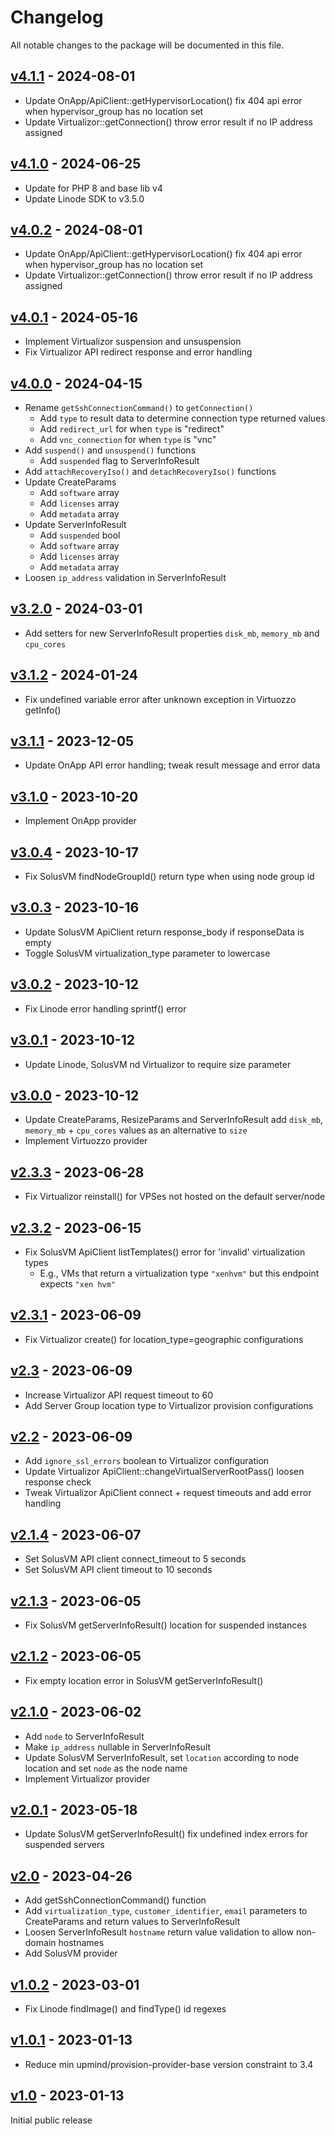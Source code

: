 # Changelog

All notable changes to the package will be documented in this file.

## [v4.1.1](https://github.com/upmind-automation/provision-provider-servers/releases/tag/v4.1.1) - 2024-08-01

- Update OnApp/ApiClient::getHypervisorLocation() fix 404 api error when hypervisor_group has no location set
- Update Virtualizor::getConnection() throw error result if no IP address assigned

## [v4.1.0](https://github.com/upmind-automation/provision-provider-servers/releases/tag/v4.1.0) - 2024-06-25

- Update for PHP 8 and base lib v4
- Update Linode SDK to v3.5.0

## [v4.0.2](https://github.com/upmind-automation/provision-provider-servers/releases/tag/v4.0.2) - 2024-08-01

- Update OnApp/ApiClient::getHypervisorLocation() fix 404 api error when hypervisor_group has no location set
- Update Virtualizor::getConnection() throw error result if no IP address assigned

## [v4.0.1](https://github.com/upmind-automation/provision-provider-servers/releases/tag/v4.0.1) - 2024-05-16

- Implement Virtualizor suspension and unsuspension
- Fix Virtualizor API redirect response and error handling

## [v4.0.0](https://github.com/upmind-automation/provision-provider-servers/releases/tag/v4.0.0) - 2024-04-15

- Rename `getSshConnectionCommand()` to `getConnection()`
  - Add `type` to result data to determine connection type returned values
  - Add `redirect_url` for when `type` is "redirect"
  - Add `vnc_connection` for when `type` is "vnc"
- Add `suspend()` and `unsuspend()` functions
  - Add `suspended` flag to ServerInfoResult
- Add `attachRecoveryIso()` and `detachRecoveryIso()` functions
- Update CreateParams
  - Add `software` array
  - Add `licenses` array
  - Add `metadata` array
- Update ServerInfoResult
  - Add `suspended` bool
  - Add `software` array
  - Add `licenses` array
  - Add `metadata` array
- Loosen `ip_address` validation in ServerInfoResult

## [v3.2.0](https://github.com/upmind-automation/provision-provider-servers/releases/tag/v3.2.0) - 2024-03-01

- Add setters for new ServerInfoResult properties `disk_mb`, `memory_mb` and `cpu_cores`

## [v3.1.2](https://github.com/upmind-automation/provision-provider-servers/releases/tag/v3.1.2) - 2024-01-24

- Fix undefined variable error after unknown exception in Virtuozzo getInfo()

## [v3.1.1](https://github.com/upmind-automation/provision-provider-servers/releases/tag/v3.1.1) - 2023-12-05

- Update OnApp API error handling; tweak result message and error data

## [v3.1.0](https://github.com/upmind-automation/provision-provider-servers/releases/tag/v3.1.0) - 2023-10-20

- Implement OnApp provider

## [v3.0.4](https://github.com/upmind-automation/provision-provider-servers/releases/tag/v3.0.4) - 2023-10-17

- Fix SolusVM findNodeGroupId() return type when using node group id

## [v3.0.3](https://github.com/upmind-automation/provision-provider-servers/releases/tag/v3.0.3) - 2023-10-16

- Update SolusVM ApiClient return response_body if responseData is empty
- Toggle SolusVM virtualization_type parameter to lowercase

## [v3.0.2](https://github.com/upmind-automation/provision-provider-servers/releases/tag/v3.0.2) - 2023-10-12

- Fix Linode error handling sprintf() error

## [v3.0.1](https://github.com/upmind-automation/provision-provider-servers/releases/tag/v3.0.1) - 2023-10-12

- Update Linode, SolusVM nd Virtualizor to require size parameter

## [v3.0.0](https://github.com/upmind-automation/provision-provider-servers/releases/tag/v3.0.0) - 2023-10-12

- Update CreateParams, ResizeParams and ServerInfoResult add `disk_mb`, `memory_mb` + `cpu_cores` values as an alternative to `size`
- Implement Virtuozzo provider

## [v2.3.3](https://github.com/upmind-automation/provision-provider-servers/releases/tag/v2.3.3) - 2023-06-28

- Fix Virtualizor reinstall() for VPSes not hosted on the default server/node

## [v2.3.2](https://github.com/upmind-automation/provision-provider-servers/releases/tag/v2.3.2) - 2023-06-15

- Fix SolusVM ApiClient listTemplates() error for 'invalid' virtualization types
  - E.g., VMs that return a virtualization type `"xenhvm"` but this endpoint expects `"xen hvm"`

## [v2.3.1](https://github.com/upmind-automation/provision-provider-servers/releases/tag/v2.3.1) - 2023-06-09

- Fix Virtualizor create() for location_type=geographic configurations

## [v2.3](https://github.com/upmind-automation/provision-provider-servers/releases/tag/v2.3) - 2023-06-09

- Increase Virtualizor API request timeout to 60
- Add Server Group location type to Virtualizor provision configurations

## [v2.2](https://github.com/upmind-automation/provision-provider-servers/releases/tag/v2.2) - 2023-06-09

- Add `ignore_ssl_errors` boolean to Virtualizor configuration
- Update Virtualizor ApiClient::changeVirtualServerRootPass() loosen response check
- Tweak Virtualizor ApiClient connect + request timeouts and add error handling

## [v2.1.4](https://github.com/upmind-automation/provision-provider-servers/releases/tag/v2.1.4) - 2023-06-07

- Set SolusVM API client connect_timeout to 5 seconds
- Set SolusVM API client timeout to 10 seconds

## [v2.1.3](https://github.com/upmind-automation/provision-provider-servers/releases/tag/v2.1.3) - 2023-06-05

- Fix SolusVM getServerInfoResult() location for suspended instances

## [v2.1.2](https://github.com/upmind-automation/provision-provider-servers/releases/tag/v2.1.2) - 2023-06-05

- Fix empty location error in SolusVM getServerInfoResult()

## [v2.1.0](https://github.com/upmind-automation/provision-provider-servers/releases/tag/v2.1.0) - 2023-06-02

- Add `node` to ServerInfoResult
- Make `ip_address` nullable in ServerInfoResult
- Update SolusVM ServerInfoResult, set `location` according to node location and
  set `node` as the node name
- Implement Virtualizor provider

## [v2.0.1](https://github.com/upmind-automation/provision-provider-servers/releases/tag/v2.0.1) - 2023-05-18

- Update SolusVM getServerInfoResult() fix undefined index errors for suspended
  servers

## [v2.0](https://github.com/upmind-automation/provision-provider-servers/releases/tag/v2.0) - 2023-04-26

- Add getSshConnectionCommand() function
- Add `virtualization_type`, `customer_identifier`, `email` parameters to CreateParams
  and return values to ServerInfoResult
- Loosen ServerInfoResult `hostname` return value validation to allow non-domain
  hostnames
- Add SolusVM provider

## [v1.0.2](https://github.com/upmind-automation/provision-provider-servers/releases/tag/v1.0.2) - 2023-03-01

- Fix Linode findImage() and findType() id regexes

## [v1.0.1](https://github.com/upmind-automation/provision-provider-servers/releases/tag/v1.0.1) - 2023-01-13

- Reduce min upmind/provision-provider-base version constraint to 3.4

## [v1.0](https://github.com/upmind-automation/provision-provider-servers/releases/tag/v1.0) - 2023-01-13

Initial public release
